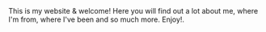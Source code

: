 <!DOCTYPE html>
<html>
<body <font color="purple">This is my website & welcome! Here you will find out a lot about me, where I'm from, where I've been and so much more. Enjoy!.</font> 
